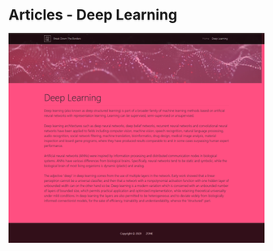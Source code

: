 # Articles - Deep Learning

![alt text](https://github.com/oreitor/ZONE-DjangoStackWebsiteTemplate/blob/master/articles_png/dl.png)

